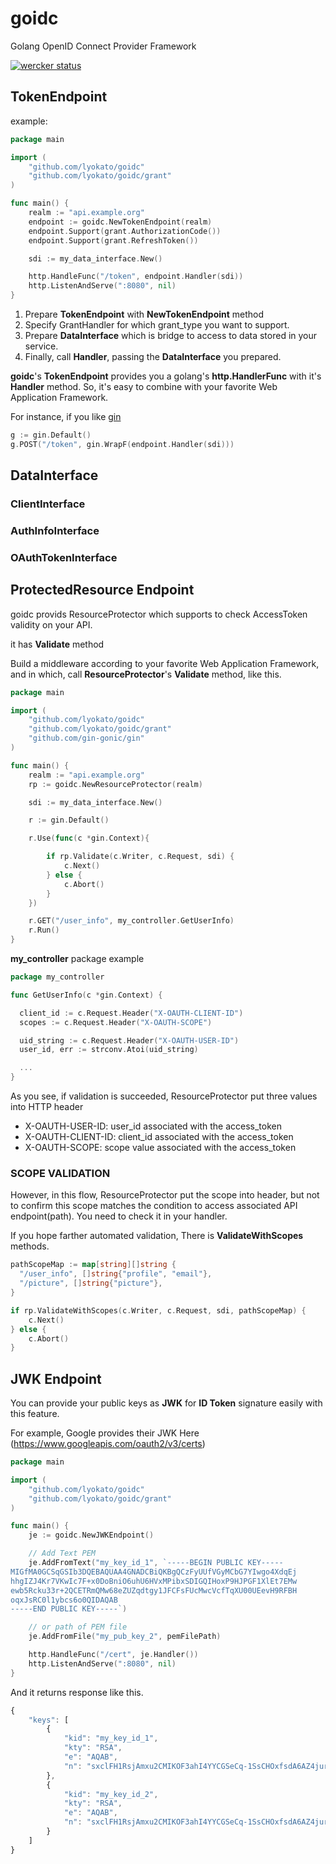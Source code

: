 # goidc
Golang OpenID Connect Provider Framework

[![wercker status](https://app.wercker.com/status/1d1b23bfc5d6c80972e4b7aa66e8e6e4/m "wercker status")](https://app.wercker.com/project/bykey/1d1b23bfc5d6c80972e4b7aa66e8e6e4)

## TokenEndpoint


example:

```go
package main

import (
    "github.com/lyokato/goidc"
    "github.com/lyokato/goidc/grant"
)

func main() {
    realm := "api.example.org"
    endpoint := goidc.NewTokenEndpoint(realm)
    endpoint.Support(grant.AuthorizationCode())
    endpoint.Support(grant.RefreshToken())

    sdi := my_data_interface.New()

    http.HandleFunc("/token", endpoint.Handler(sdi))
    http.ListenAndServe(":8080", nil)
}
```

1. Prepare **TokenEndpoint** with **NewTokenEndpoint** method
2. Specify GrantHandler for which grant_type you want to support.
3. Prepare **DataInterface** which is bridge to access to data stored in your service.
4. Finally, call **Handler**, passing the **DataInterface** you prepared.

**goidc**'s **TokenEndpoint** provides you a golang's **http.HandlerFunc** with it's **Handler** method.
So, it's easy to combine with your favorite Web Application Framework.

For instance, if you like [gin](https://github.com/gin-gonic/gin)

```go
g := gin.Default()
g.POST("/token", gin.WrapF(endpoint.Handler(sdi)))
```

## DataInterface

### ClientInterface
### AuthInfoInterface
### OAuthTokenInterface

## ProtectedResource Endpoint

goidc provids ResourceProtector which supports
to check AccessToken validity on your API.

it has **Validate** method

Build a middleware according to your favorite Web Application Framework,
and in which, call **ResourceProtector**'s **Validate** method, like this.

```go
package main

import (
    "github.com/lyokato/goidc"
    "github.com/lyokato/goidc/grant"
    "github.com/gin-gonic/gin"
)

func main() {
    realm := "api.example.org"
    rp := goidc.NewResourceProtector(realm)

    sdi := my_data_interface.New()

    r := gin.Default()  

    r.Use(func(c *gin.Context){

        if rp.Validate(c.Writer, c.Request, sdi) {
            c.Next()
        } else {
            c.Abort()
        }
    })

    r.GET("/user_info", my_controller.GetUserInfo)
    r.Run()
}
```

**my_controller** package example

```go
package my_controller

func GetUserInfo(c *gin.Context) {

  client_id := c.Request.Header("X-OAUTH-CLIENT-ID")
  scopes := c.Request.Header("X-OAUTH-SCOPE")

  uid_string := c.Request.Header("X-OAUTH-USER-ID")
  user_id, err := strconv.Atoi(uid_string)

  ...
}
```

As you see, if validation is succeeded,
ResourceProtector put three values into HTTP header

- X-OAUTH-USER-ID: user_id associated with the access_token
- X-OAUTH-CLIENT-ID: client_id associated with the access_token
- X-OAUTH-SCOPE: scope value associated with the access_token

### SCOPE VALIDATION

However, in this flow, ResourceProtector put the scope into header,
but not to confirm this scope matches the condition to access associated API endpoint(path).
You need to check it in your handler.

If you hope farther automated validation, There is **ValidateWithScopes** methods.

```go
pathScopeMap := map[string][]string {
  "/user_info", []string{"profile", "email"},
  "/picture", []string{"picture"},
}

if rp.ValidateWithScopes(c.Writer, c.Request, sdi, pathScopeMap) {
    c.Next()
} else {
    c.Abort()
}

```

## JWK Endpoint

You can provide your public keys as **JWK** for **ID Token** signature easily with this feature.

For example, Google provides their JWK Here (https://www.googleapis.com/oauth2/v3/certs)

```go
package main

import (
    "github.com/lyokato/goidc"
    "github.com/lyokato/goidc/grant"
)

func main() {
    je := goidc.NewJWKEndpoint()

    // Add Text PEM
    je.AddFromText("my_key_id_1", `-----BEGIN PUBLIC KEY-----
MIGfMA0GCSqGSIb3DQEBAQUAA4GNADCBiQKBgQCzFyUUfVGyMCbG7YIwgo4XdqEj
hhgIZJ4Kr7VKwIc7F+x0DoBniO6uhU6HVxMPibxSDIGQIHoxP9HJPGF1XlEt7EMw
ewb5Rcku33r+2QCETRmQMw68eZUZqdtgy1JFCFsFUcMwcVcfTqXU00UEevH9RFBH
oqxJsRC0l1ybcs6o0QIDAQAB
-----END PUBLIC KEY-----`)

    // or path of PEM file
    je.AddFromFile("my_pub_key_2", pemFilePath)

    http.HandleFunc("/cert", je.Handler())
    http.ListenAndServe(":8080", nil)
}
```


And it returns response like this.

```javascript
{
    "keys": [
        {
            "kid": "my_key_id_1",
            "kty": "RSA",
            "e": "AQAB",
            "n": "sxclFH1RsjAmxu2CMIKOF3ahI4YYCGSeCq-1SsCHOxfsdA6AZ4juroVOh1cTD4m8UgyBkCB6MT_RyTxhdV5RLexDMHsG-UXJLt96_tkAhE0ZkDMOvHmVGanbYMtSRQhbBVHDMHFXH06l1NNFBHrx_URQR6KsSbEQtJdcm3LOqNE"
        },
        {
            "kid": "my_key_id_2",
            "kty": "RSA",
            "e": "AQAB",
            "n": "sxclFH1RsjAmxu2CMIKOF3ahI4YYCGSeCq-1SsCHOxfsdA6AZ4juroVOh1cTD4m8UgyBkCB6MT_RyTxhdV5RLexDMHsG-UXJLt96_tkAhE0ZkDMOvHmVGanbYMtSRQhbBVHDMHFXH06l1NNFBHrx_URQR6KsSbEQtJdcm3LOqNE"
        }
    ]
}
```
